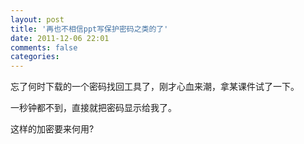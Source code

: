 ```yaml
---
layout: post
title: '再也不相信ppt写保护密码之类的了'
date: 2011-12-06 22:01
comments: false
categories: 
---
```

    

忘了何时下载的一个密码找回工具了，刚才心血来潮，拿某课件试了一下。

一秒钟都不到，直接就把密码显示给我了。

这样的加密要来何用?

